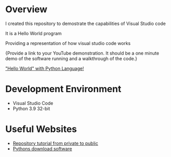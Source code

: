 # Overview

I created this repository to demostrate the capabilities of Visual Studio code

It is a Hello World program

Providing a representation of how visual studio code works

{Provide a link to your YouTube demonstration.  It should be a one minute demo of the software running and a walkthrough of the code.}

["Hello World" with Python Language!](https://youtu.be/QDI3ZovO-28)

# Development Environment

* Visual Studio Code
* Python 3.9 32-bit

# Useful Websites

* [Repository tutorial from private to public](https://www.youtube.com/watch?v=jBWhPmkE6bo)
* [Pythons download software](https://www.python.org)